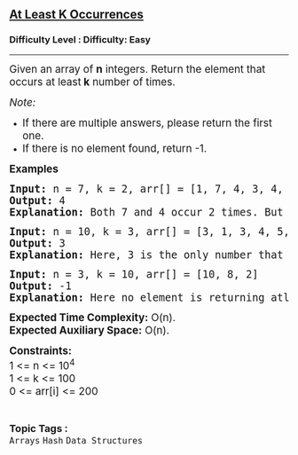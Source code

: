 <h2><a href="https://www.geeksforgeeks.org/problems/first-element-to-occur-k-times5150/1?page=1&category=Hash,Map&sortBy=submissions">At Least K Occurrences</a></h2><h3>Difficulty Level : Difficulty: Easy</h3><hr><div class="problems_problem_content__Xm_eO"><p><span style="font-size: 14pt;">Given an array of <strong>n</strong> integers. Return the element that occurs at least<strong>&nbsp;k</strong> number of times.</span></p>
<p><span style="font-size: 14pt;"><em>Note:</em></span></p>
<ul>
<li><span style="font-size: 14pt;"><strong><span style="font-weight: 400;">If there are multiple answers, please return the first one.</span></strong></span></li>
<li><span style="font-size: 14pt;"><strong><span style="font-weight: 400;">If there is no element found, return -1.</span></strong></span></li>
</ul>
<p><span style="font-size: 14pt;"><strong>Examples</strong></span></p>
<pre><span style="font-size: 14pt;"><strong>Input: </strong>n = 7, k = 2, arr[] = [1, 7, 4, 3, 4, 8, 7]
<strong>Output: </strong>4
<strong>Explanation: </strong>Both 7 and 4 occur 2 times. But 4 is first that occurs twice. As the index = 4, is the first element.</span></pre>
<pre><span style="font-size: 14pt;"><strong>Input: </strong>n = 10, k = 3, arr[] = [3, 1, 3, 4, 5, 1, 3, 3, 5, 4]<br><strong>Output: </strong>3<br><strong>Explanation: </strong>Here, 3 is the only number that appeared atleast 3 times in the array.<br></span></pre>
<pre><span style="font-size: 14pt;"><strong>Input: </strong>n = 3, k = 10, arr[] = [10, 8, 2]</span><br><span style="font-size: 14pt;"><strong>Output: </strong>-1</span><br><span style="font-size: 14pt;"><strong>Explanation:</strong> Here no element is returning atleast 10 number of times, so -1.</span></pre>
<p><span style="font-size: 14pt;"><strong>Expected Time Complexity:</strong> O(n).<br><strong>Expected Auxiliary Space:</strong> O(n).</span></p>
<p><span style="font-size: 14pt;"><strong>Constraints:</strong><br>1 &lt;= n &lt;= 10<sup>4</sup><br>1 &lt;= k &lt;= 100<br>0 &lt;= arr[i] &lt;= 200</span></p></div><br><p><span style=font-size:18px><strong>Topic Tags : </strong><br><code>Arrays</code>&nbsp;<code>Hash</code>&nbsp;<code>Data Structures</code>&nbsp;
